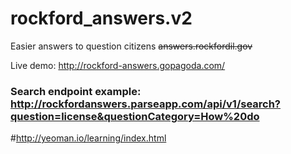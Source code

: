 # rockford_answers.v2

Easier answers to question citizens  ~~answers.rockfordil.gov~~ 

Live demo: http://rockford-answers.gopagoda.com/

### Search endpoint example: http://rockfordanswers.parseapp.com/api/v1/search?question=license&questionCategory=How%20do

#http://yeoman.io/learning/index.html
